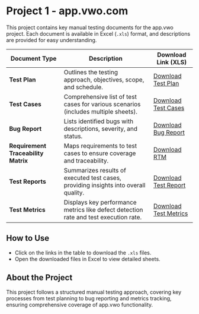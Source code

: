 # Project 1 - app.vwo.com

This project contains key manual testing documents for the app.vwo project. Each document is available in Excel (`.xls`) format, and descriptions are provided for easy understanding.

| **Document Type**                  | **Description**                                                                                           | **Download Link (XLS)**                                  |
|------------------------------------|-----------------------------------------------------------------------------------------------------------|-----------------------------------------------------------|
| **Test Plan**                      | Outlines the testing approach, objectives, scope, and schedule.                                             | [Download Test Plan](https://github.com/prathmesh213/Software-Testing-Projects-/raw/refs/heads/main/Project%201%20-%20app.vwo.com/Test%20Plan_app.vwo.com.docx)            |
| **Test Cases**                     | Comprehensive list of test cases for various scenarios (includes multiple sheets).                          | [Download Test Cases](https://github.com/prathmesh213/Software-Testing-Projects-/raw/refs/heads/main/Project%201%20-%20app.vwo.com/Test%20cases_app.vwo.com.xlsx)         |
| **Bug Report**                     | Lists identified bugs with descriptions, severity, and status.                                              | [Download Bug Report](https://github.com/prathmesh213/Software-Testing-Projects-/raw/refs/heads/main/Project%201%20-%20app.vwo.com/Bug%20Report_app.vwo.com.xlsx)        |
| **Requirement Traceability Matrix**| Maps requirements to test cases to ensure coverage and traceability.                                       | [Download RTM](./RTM/RTM.xls)                              |
| **Test Reports**                   | Summarizes results of executed test cases, providing insights into overall quality.                        | [Download Test Report](./Test-Reports/Test-Report.xls)     |
| **Test Metrics**                   | Displays key performance metrics like defect detection rate and test execution rate.                       | [Download Test Metrics](./Test-Metrics/Test-Metrics.xls)   |

## How to Use
- Click on the links in the table to download the `.xls` files.
- Open the downloaded files in Excel to view detailed sheets.

## About the Project
This project follows a structured manual testing approach, covering key processes from test planning to bug reporting and metrics tracking, ensuring comprehensive coverage of app.vwo functionality.
